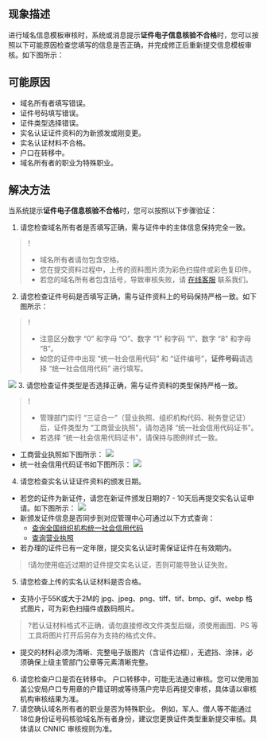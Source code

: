 ## 现象描述
进行域名信息模板审核时，系统或消息提示**证件电子信息核验不合格**时，您可以按照以下可能原因检查您填写的信息是否正确，并完成修正后重新提交信息模板审核。如下图所示：

## 可能原因
- 域名所有者填写错误。
- 证件号码填写错误。
- 证件类型选择错误。
- 实名认证证件资料的为新颁发或刚变更。
- 实名认证材料不合格。
- 户口在转移中。
- 域名所有者的职业为特殊职业。

## 解决方法
当系统提示**证件电子信息核验不合格**时，您可以按照以下步骤验证：
1. 请您检查域名所有者是否填写正确，需与证件中的主体信息保持完全一致。

>!
> - 域名所有者请勿包含空格。
> - 您在提交资料过程中，上传的资料图片须为彩色扫描件或彩色复印件。
>- 若您的域名所有者包含括号，导致审核失败，请 [在线客服](https://cloud.tencent.com/act/event/Online_service?from=doc_242) 联系我们。

2. 请您检查证件号码是否填写正确，需与证件资料上的号码保持严格一致。如下图所示：

>!
>- 注意区分数字 “0” 和字母 “O”、数字 “1” 和字码 “I”、数字 “8” 和字母 “B”。
>- 如您的证件中出现 “统一社会信用代码” 和 “证件编号”，**证件号码**请选择 “统一社会信用代码” 进行填写。

 ![](https://main.qcloudimg.com/raw/72b3ed68eecc0061c23670e1f4be3c8f.jpg)
3. 请您检查证件类型是否选择正确，需与证件资料的类型保持严格一致。

>!
>- 管理部门实行 “三证合一”（营业执照、组织机构代码、税务登记证）后，证件类型为 “工商营业执照”，请勿选择 “统一社会信用代码证书”。
>- 若选择 “统一社会信用代码证书”，请保持与图例样式一致。

 - 工商营业执照如下图所示：
 ![](https://main.qcloudimg.com/raw/a56898e81bbb7ada84f3189b87edb16b.jpg)
 - 统一社会信用代码证书如下图所示：
	![](https://main.qcloudimg.com/raw/5169ae10e2591808e927dc3dda044f3a.jpg)
4. 请您检查实名认证证件资料的颁发日期。
  - 若您的证件为新证件，请您在新证件颁发日期的7 - 10天后再提交实名认证申请。如下图所示：
		![](https://main.qcloudimg.com/raw/c2bc7d48e9014ed5e1cb7787289b3b32.jpg)
 - 新颁发证件信息是否同步到对应管理中心可通过以下方式查询：
    - [查询全国组织机构统一社会信用代码](https://www.cods.org.cn/)
    - [查询营业执照](http://www.gsxt.gov.cn/index.html)
  - 若办理的证件已有一定年限，提交实名认证时需保证证件在有效期内。

>!请勿使用临近过期的证件提交实名认证，否则可能导致认证失败。

5. 请您检查上传的实名认证材料是否合格。
 - 支持小于55K或大于2M的 jpg、jpeg、png、tiff、tif、bmp、gif、webp 格式图片，可为彩色扫描件或数码照片。
>?若认证材料格式不正确，请勿直接修改文件类型后缀，须使用画图、PS 等工具将图片打开后另存为支持的格式文件。
 - 提交的材料必须为清晰、完整电子版图片（含证件边框），无遮挡、涂抹，必须确保上级主管部门公章等元素清晰完整。
6.	请您检查户口是否在转移中。
户口转移中，可能无法通过审核。您可以使用加盖公安局户口专用章的户籍证明或等待落户完毕后再提交审核，具体请以审核机构审核结果为准。
7. 请您确认域名所有者的职业是否为特殊职业。
例如，军人、僧人等不能通过18位身份证号码核验域名所有者身份，建议您更换证件类型重新提交审核。具体请以 CNNIC 审核规则为准。

